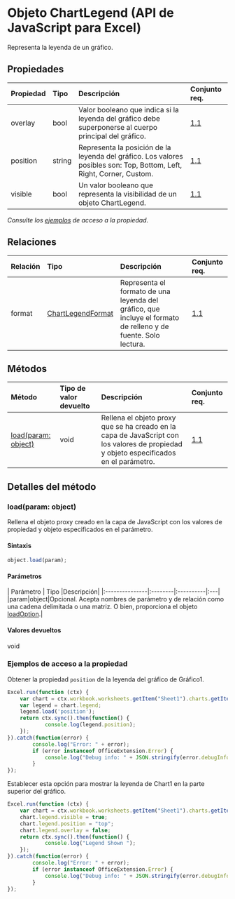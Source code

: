 # <a name="chartlegend-object-javascript-api-for-excel"></a>Objeto ChartLegend (API de JavaScript para Excel)

Representa la leyenda de un gráfico.

## <a name="properties"></a>Propiedades

| Propiedad     | Tipo   |Descripción| Conjunto req.|
|:---------------|:--------|:----------|:----|
|overlay|bool|Valor booleano que indica si la leyenda del gráfico debe superponerse al cuerpo principal del gráfico.|[1.1](../requirement-sets/excel-api-requirement-sets.md)|
|position|string|Representa la posición de la leyenda del gráfico. Los valores posibles son: Top, Bottom, Left, Right, Corner, Custom.|[1.1](../requirement-sets/excel-api-requirement-sets.md)|
|visible|bool|Un valor booleano que representa la visibilidad de un objeto ChartLegend.|[1.1](../requirement-sets/excel-api-requirement-sets.md)|

_Consulte los [ejemplos](#property-access-examples) de acceso a la propiedad._

## <a name="relationships"></a>Relaciones
| Relación | Tipo   |Descripción| Conjunto req.|
|:---------------|:--------|:----------|:----|
|format|[ChartLegendFormat](chartlegendformat.md)|Representa el formato de una leyenda del gráfico, que incluye el formato de relleno y de fuente. Solo lectura.|[1.1](../requirement-sets/excel-api-requirement-sets.md)|

## <a name="methods"></a>Métodos

| Método           | Tipo de valor devuelto    |Descripción| Conjunto req.|
|:---------------|:--------|:----------|:----|
|[load(param: object)](#loadparam-object)|void|Rellena el objeto proxy que se ha creado en la capa de JavaScript con los valores de propiedad y objeto especificados en el parámetro.|[1.1](../requirement-sets/excel-api-requirement-sets.md)|

## <a name="method-details"></a>Detalles del método


### <a name="loadparam-object"></a>load(param: object)
Rellena el objeto proxy creado en la capa de JavaScript con los valores de propiedad y objeto especificados en el parámetro.

#### <a name="syntax"></a>Sintaxis
```js
object.load(param);
```

#### <a name="parameters"></a>Parámetros
| Parámetro    | Tipo   |Descripción|
|:---------------|:--------|:----------|:---|
|param|object|Opcional. Acepta nombres de parámetro y de relación como una cadena delimitada o una matriz. O bien, proporciona el objeto [loadOption](loadoption.md).|

#### <a name="returns"></a>Valores devueltos
void
### <a name="property-access-examples"></a>Ejemplos de acceso a la propiedad

Obtener la propiedad `position` de la leyenda del gráfico de Gráfico1.

```js
Excel.run(function (ctx) { 
    var chart = ctx.workbook.worksheets.getItem("Sheet1").charts.getItem("Chart1"); 
    var legend = chart.legend;
    legend.load('position');
    return ctx.sync().then(function() {
            console.log(legend.position);
    });
}).catch(function(error) {
        console.log("Error: " + error);
        if (error instanceof OfficeExtension.Error) {
            console.log("Debug info: " + JSON.stringify(error.debugInfo));
        }
});
```

Establecer esta opción para mostrar la leyenda de Chart1 en la parte superior del gráfico.

```js
Excel.run(function (ctx) { 
    var chart = ctx.workbook.worksheets.getItem("Sheet1").charts.getItem("Chart1"); 
    chart.legend.visible = true;
    chart.legend.position = "top"; 
    chart.legend.overlay = false; 
    return ctx.sync().then(function() {
            console.log("Legend Shown ");
    });
}).catch(function(error) {
        console.log("Error: " + error);
        if (error instanceof OfficeExtension.Error) {
            console.log("Debug info: " + JSON.stringify(error.debugInfo));
        }
});
``` 
